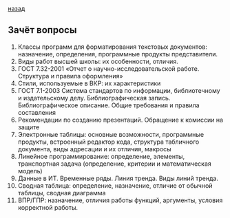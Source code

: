 [назад](sped.md)

## Зачёт вопросы
1. Классы программ для форматирования текстовых документов: назначение, определения, программные продукты представители.
2. Виды работ высшей школы: их особенности, отличия.
3. ГОСТ 7.32-2001 «Отчет о научно-исследовательской работе. Структура и правила оформления»
4. Стили, используемые в ВКР: их характеристики
5. ГОСТ 7.1-2003 Система стандартов по информации, библиотечному и издательскому делу. Библиографическая запись. Библиографическое описание. Общие требования и правила составления
6. Рекомендации по созданию презентаций. Обращение к комиссии на защите
7. Электронные таблицы: основные возможности, программные продукты, встроенный редактор кода, структура табличного документа, виды адресации и их отличия, макросы
8. Линейное программирование: определение, элементы, транспортная задача (определение, критерии и математическая модель)
9. Данные в ИТ. Временные ряды. Линия тренда. Виды линий тренда.
10. Сводная таблица: определение, назначение, отличие от обычной таблицы, сводная диаграмма
11. ВПР/ГПР: назначение, отличия работы функций, аргументы, условия корректной работы.
